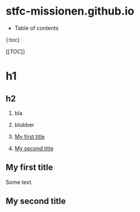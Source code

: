 # stfc-missionen.github.io

* Table of contents

{:toc}

[[_TOC_]]

# h1
## h2

1. bla

2. blubber

1. [My first title](#my-first-title)
2. [My second title](#my-second-title)
## My first title
Some text.
## My second title
